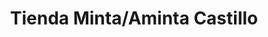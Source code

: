 ---
title: "Tienda Minta/Aminta Castillo"
url: /santa-maria/tienda-minta-aminta-castillo/
shop: supermercado
---